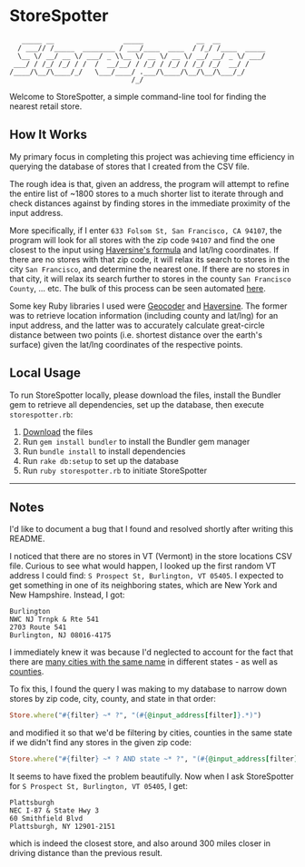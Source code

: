 # StoreSpotter

```
   _____ __                 _____             __  __
  / ___// /_____  ________ / ___/____  ____  / /_/ /____  _____
  \__ \/ __/ __ \/ ___/ _ \\__ \/ __ \/ __ \/ __/ __/ _ \/ ___/
 ___/ / /_/ /_/ / /  /  __/__/ / /_/ / /_/ / /_/ /_/  __/ /
/____/\__/\____/_/   \___/____/ .___/\____/\__/\__/\___/_/
                              /_/
```

Welcome to StoreSpotter, a simple command-line tool for finding the nearest retail store.

## How It Works

My primary focus in completing this project was achieving time efficiency in querying the database of stores that I created from the CSV file.

The rough idea is that, given an address, the program will attempt to refine the entire list of ~1800 stores to a much shorter list to iterate through and check distances against by finding stores in the immediate proximity of the input address.

More specifically, if I enter `633 Folsom St, San Francisco, CA 94107`, the program will look for all stores with the zip code `94107` and find the one closest to the input using [Haversine's formula](https://en.wikipedia.org/wiki/Haversine_formula) and lat/lng coordinates. If there are no stores with that zip code, it will relax its search to stores in the city `San Francisco`, and determine the nearest one. If there are no stores in that city, it will relax its search further to stores in the county `San Francisco County`, ... etc. The bulk of this process can be seen automated [here](https://github.com/parkyngj/geo-challenge/blob/master/app/helpers/store_helper.rb).

Some key Ruby libraries I used were [Geocoder](https://github.com/alexreisner/geocoder) and [Haversine](https://github.com/kristianmandrup/haversine). The former was to retrieve location information (including county and lat/lng) for an input address, and the latter was to accurately calculate great-circle distance between two points (i.e. shortest distance over the earth's surface) given the lat/lng coordinates of the respective points.

## Local Usage

To run StoreSpotter locally, please download the files, install the Bundler gem to retrieve all dependencies, set up the database, then execute `storespotter.rb`:

1. [Download](https://github.com/parkyngj/geo-challenge/archive/master.zip) the files
2. Run `gem install bundler` to install the Bundler gem manager
3. Run `bundle install` to install dependencies
4. Run `rake db:setup` to set up the database
5. Run `ruby storespotter.rb` to initiate StoreSpotter

----

## Notes

I'd like to document a bug that I found and resolved shortly after writing this README.

I noticed that there are no stores in VT (Vermont) in the store locations CSV file. Curious to see what would happen, I looked up the first random VT address I could find: `S Prospect St, Burlington, VT 05405`. I expected to get something in one of its neighboring states, which are New York and New Hampshire. Instead, I got:

```
Burlington
NWC NJ Trnpk & Rte 541
2703 Route 541
Burlington, NJ 08016-4175
```

I immediately knew it was because I'd neglected to account for the fact that there are [many cities with the same name](https://en.wikipedia.org/wiki/List_of_the_most_common_U.S._place_names) in different states - as well as [counties](https://en.wikipedia.org/wiki/List_of_the_most_common_U.S._county_names).

To fix this, I found the query I was making to my database to narrow down stores by zip code, city, county, and state in that order:

```ruby
Store.where("#{filter} ~* ?", "(#{@input_address[filter]}.*)")
```

and modified it so that we'd be filtering by cities, counties in the same state if we didn't find any stores in the given zip code:

```ruby
Store.where("#{filter} ~* ? AND state ~* ?", "(#{@input_address[filter]}.*)", "(#{@input_address['state']}.*)")
```

It seems to have fixed the problem beautifully. Now when I ask StoreSpotter for `S Prospect St, Burlington, VT 05405`, I get:

```
Plattsburgh
NEC I-87 & State Hwy 3
60 Smithfield Blvd
Plattsburgh, NY 12901-2151
```

which is indeed the closest store, and also around 300 miles closer in driving distance than the previous result.
